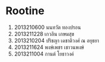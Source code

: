 # Rootine
1. 2013210600 นนทวัต ทองปรอน
2. 2013211228 เกวลิน เกษมสุข
3. 2013210204 ปริชญา เดชาติวงศ์ ณ อยุธยา
4. 2013211624 พงษ์เพชร เชาวนพงษ์
5. 2013211004 กานต์ โยธาวงค์
